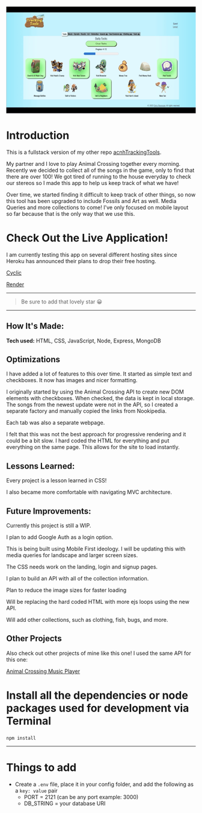 ![Screenshot](/public/images/acnhTrackingTools.gif)

# Introduction

This is a fullstack version of my other repo [acnhTrackingTools](https://github.com/ChrisThompsonDev/acnhTrackingTools). 

My partner and I love to play Animal Crossing together every morning. Recently we decided to collect all of the songs in the game, only to find that there are over 100! We got tired of running to the house everyday to check our stereos so I made this app to help us keep track of what we have!

Over time, we started finding it difficult to keep track of other things, so now this tool has been upgraded to include Fossils and Art as well. Media Queries and more collections to come! I've only focused on mobile layout so far because that is the only way that we use this.

# Check Out the Live Application!

I am currently testing this app on several different hosting sites since Heroku has announced their plans to drop their free hosting. 

[Cyclic](https://acnhtracking.cyclic.app/)

[Render](https://acnhtrackingtools.onrender.com/)

---

> Be sure to add that lovely star 😀

---

## How It's Made:

**Tech used:** HTML, CSS, JavaScript, Node, Express, MongoDB



## Optimizations

I have added a lot of features to this over time. It started as simple text and checkboxes. It now has images and nicer formatting.

I originally started by using the Animal Crossing API to create new DOM elements with checkboxes. When checked, the data is kept in local storage. The songs from the newest update were not in the API, so I created a separate factory and manually copied the links from Nookipedia.

Each tab was also a separate webpage. 

I felt that this was not the best approach for progressive rendering and it could be a bit slow. I hard coded the HTML for everything and put everything on the same page. This allows for the site to load instantly.

## Lessons Learned:

Every project is a lesson learned in CSS!

I also became more comfortable with navigating MVC architecture. 

## Future Improvements:

Currently this project is still a WIP.

I plan to add Google Auth as a login option.

This is being built using Mobile First ideology. I will be updating this with media queries for landscape and larger screen sizes.

The CSS needs work on the landing, login and signup pages. 

I plan to build an API with all of the collection information.

Plan to reduce the image sizes for faster loading

Will be replacing the hard coded HTML with more ejs loops using the new API.

Will add other collections, such as clothing, fish, bugs, and more. 

## Other Projects
Also check out other projects of mine like this one! I used the same API for this one:

[Animal Crossing Music Player](https://github.com/ChrisThompsonDev/Animal-Crossing-KK-Slider-Music-Player)



# Install all the dependencies or node packages used for development via Terminal

`npm install` 

---

# Things to add

- Create a `.env` file, place it in your config folder, and add the following as a `key: value` pair
  - PORT = 2121 (can be any port example: 3000) 
  - DB_STRING = your database URI
 



